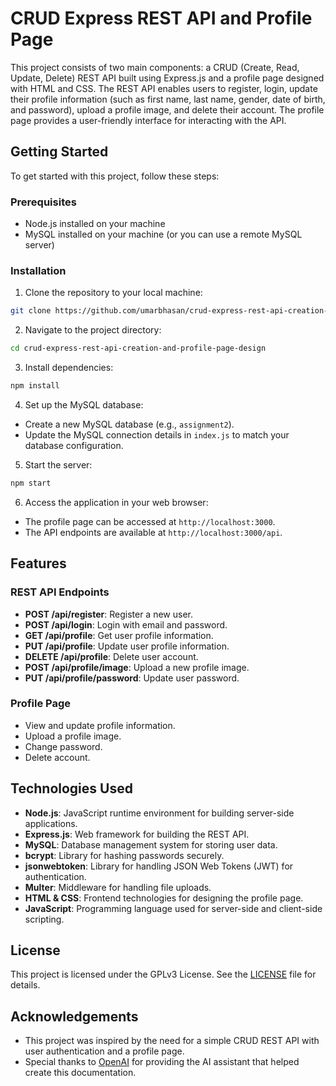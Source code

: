 # CRUD Express REST API and Profile Page

This project consists of two main components: a CRUD (Create, Read, Update, Delete) REST API built using Express.js and a profile page designed with HTML and CSS. The REST API enables users to register, login, update their profile information (such as first name, last name, gender, date of birth, and password), upload a profile image, and delete their account. The profile page provides a user-friendly interface for interacting with the API.

## Getting Started

To get started with this project, follow these steps:

### Prerequisites

- Node.js installed on your machine
- MySQL installed on your machine (or you can use a remote MySQL server)

### Installation

1. Clone the repository to your local machine:

```bash
git clone https://github.com/umarbhasan/crud-express-rest-api-creation-and-profile-page-design.git
```

2. Navigate to the project directory:

```bash
cd crud-express-rest-api-creation-and-profile-page-design
```

3. Install dependencies:

```bash
npm install
```

4. Set up the MySQL database:

- Create a new MySQL database (e.g., `assignment2`).
- Update the MySQL connection details in `index.js` to match your database configuration.

5. Start the server:

```bash
npm start
```

6. Access the application in your web browser:

- The profile page can be accessed at `http://localhost:3000`.
- The API endpoints are available at `http://localhost:3000/api`.

## Features

### REST API Endpoints

- **POST /api/register**: Register a new user.
- **POST /api/login**: Login with email and password.
- **GET /api/profile**: Get user profile information.
- **PUT /api/profile**: Update user profile information.
- **DELETE /api/profile**: Delete user account.
- **POST /api/profile/image**: Upload a new profile image.
- **PUT /api/profile/password**: Update user password.

### Profile Page

- View and update profile information.
- Upload a profile image.
- Change password.
- Delete account.

## Technologies Used

- **Node.js**: JavaScript runtime environment for building server-side applications.
- **Express.js**: Web framework for building the REST API.
- **MySQL**: Database management system for storing user data.
- **bcrypt**: Library for hashing passwords securely.
- **jsonwebtoken**: Library for handling JSON Web Tokens (JWT) for authentication.
- **Multer**: Middleware for handling file uploads.
- **HTML & CSS**: Frontend technologies for designing the profile page.
- **JavaScript**: Programming language used for server-side and client-side scripting.

## License

This project is licensed under the GPLv3 License. See the [LICENSE](LICENSE) file for details.

## Acknowledgements

- This project was inspired by the need for a simple CRUD REST API with user authentication and a profile page.
- Special thanks to [OpenAI](https://openai.com) for providing the AI assistant that helped create this documentation.
